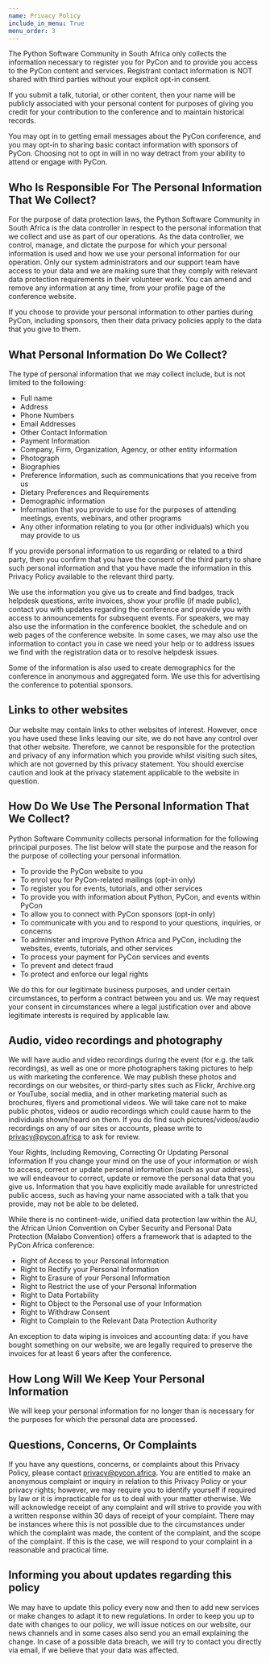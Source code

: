 ```yaml
---
name: Privacy Policy
include_in_menu: True
menu_order: 3
---
```


The Python Software Community in South Africa only collects the information necessary to register you for PyCon and to provide you access to the PyCon content and services. Registrant contact information is NOT shared with third parties without your explicit opt-in consent.

If you submit a talk, tutorial, or other content, then your name will be publicly associated with your personal content for purposes of giving you credit for your contribution to the conference and to maintain historical records.

You may opt in to getting email messages about the PyCon conference, and you may opt-in to sharing basic contact information with sponsors of PyCon. Choosing not to opt in will in no way detract from your ability to attend or engage with PyCon.

## Who Is Responsible For The Personal Information That We Collect?

For the purpose of data protection laws, the Python Software Community in South Africa is the data controller in respect to the personal information that we collect and use as part of our operations. As the data controller, we control, manage, and dictate the purpose for which your personal information is used and how we use your personal information for our operation. Only our system administrators and our support team have access to your data and we are making sure that they comply with relevant data protection requirements in their volunteer work. You can amend and remove any information at any time, from your profile page of the conference website.

If you choose to provide your personal information to other parties during PyCon, including sponsors, then their data privacy policies apply to the data that you give to them.

## What Personal Information Do We Collect?

The type of personal information that we may collect include, but is not limited to the following:

- Full name
- Address
- Phone Numbers
- Email Addresses
- Other Contact Information
- Payment Information
- Company, Firm, Organization, Agency, or other entity information
- Photograph
- Biographies
- Preference Information, such as communications that you receive from us
- Dietary Preferences and Requirements
- Demographic information
- Information that you provide to use for the purposes of attending meetings, events, webinars, and other programs
- Any other information relating to you (or other individuals) which you may provide to us

If you provide personal information to us regarding or related to a third party, then you confirm that you have the consent of the third party to share such personal information and that you have made the information in this Privacy Policy available to the relevant third party.

We use the information you give us to create and find badges, track helpdesk questions, write invoices, show your profile (if made public), contact you with updates regarding the conference and provide you with access to announcements for subsequent events. For speakers, we may also use the information in the conference booklet, the schedule and on web pages of the conference website. In some cases, we may also use the information to contact you in case we need your help or to address issues we find with the registration data or to resolve helpdesk issues.

Some of the information is also used to create demographics for the conference in anonymous and aggregated form. We use this for advertising the conference to potential sponsors.

## Links to other websites

Our website may contain links to other websites of interest. However, once you have used these links leaving our site, we do not have any control over that other website. Therefore, we cannot be responsible for the protection and privacy of any information which you provide whilst visiting such sites, which are not governed by this privacy statement. You should exercise caution and look at the privacy statement applicable to the website in question.

## How Do We Use The Personal Information That We Collect?

Python Software Community collects personal information for the following principal purposes. The list below will state the purpose and the reason for the purpose of collecting your personal information.

- To provide the PyCon website to you
- To enrol you for PyCon-related mailings (opt-in only)
- To register you for events, tutorials, and other services
- To provide you with information about Python, PyCon, and events within PyCon
- To allow you to connect with PyCon sponsors (opt-in only)
- To communicate with you and to respond to your questions, inquiries, or concerns
- To administer and improve Python Africa and PyCon, including the websites, events, tutorials, and other services
- To process your payment for PyCon services and events
- To prevent and detect fraud
- To protect and enforce our legal rights

We do this for our legitimate business purposes, and under certain circumstances, to perform a contract between you and us. We may request your consent in circumstances where a legal justification over and above legitimate interests is required by applicable law.

## Audio, video recordings and photography

We will have audio and video recordings during the event (for e.g. the talk recordings), as well as one or more photographers taking pictures to help us with marketing the conference. We may publish these photos and recordings on our websites, or third-party sites such as Flickr, Archive.org or YouTube, social media, and in other marketing material such as brochures, flyers and promotional videos. We will take care not to make public photos, videos or audio recordings which could cause harm to the individuals shown/heard on them. If you do find such pictures/videos/audio recordings on any of our sites or accounts, please write to privacy@pycon.africa to ask for review.

Your Rights, Including Removing, Correcting Or Updating Personal Information
If you change your mind on the use of your information or wish to access, correct or update personal information (such as your address), we will endeavour to correct, update or remove the personal data that you give us. Information that you have explicitly made available for unrestricted public access, such as having your name associated with a talk that you provide, may not be able to be deleted.

While there is no continent-wide, unified data protection law within the AU, the African Union Convention on Cyber Security and Personal Data Protection (Malabo Convention) offers a framework that is adapted to the PyCon Africa conference:

- Right of Access to your Personal Information
- Right to Rectify your Personal Information
- Right to Erasure of your Personal Information
- Right to Restrict the use of your Personal Information
- Right to Data Portability
- Right to Object to the Personal use of your Information
- Right to Withdraw Consent
- Right to Complain to the Relevant Data Protection Authority

An exception to data wiping is invoices and accounting data: if you have bought something on our website, we are legally required to preserve the invoices for at least 6 years after the conference.

## How Long Will We Keep Your Personal Information

We will keep your personal information for no longer than is necessary for the purposes for which the personal data are processed.

## Questions, Concerns, Or Complaints

If you have any questions, concerns, or complaints about this Privacy Policy, please contact privacy@pycon.africa. You are entitled to make an anonymous complaint or inquiry in relation to this Privacy Policy or your privacy rights; however, we may require you to identify yourself if required by law or it is impracticable for us to deal with your matter otherwise. We will acknowledge receipt of any complaint and will strive to provide you with a written response within 30 days of receipt of your complaint. There may be instances where this is not possible due to the circumstances under which the complaint was made, the content of the complaint, and the scope of the complaint. If this is the case, we will respond to your complaint in a reasonable and practical time.

## Informing you about updates regarding this policy

We may have to update this policy every now and then to add new services or make changes to adapt it to new regulations. In order to keep you up to date with changes to our policy, we will issue notices on our website, our news channels and in some cases also send you an email explaining the change. In case of a possible data breach, we will try to contact you directly via email, if we believe that your data was affected.